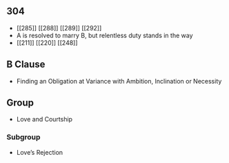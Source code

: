 ## 304
- [[285]] [[288]] [[289]] [[292]] 
- A is resolved to marry B, but relentless duty stands in the way
- [[211]] [[220]] [[248]] 

## B Clause
- Finding an Obligation at Variance with Ambition, Inclination or Necessity

## Group
- Love and Courtship

### Subgroup
- Love’s Rejection

